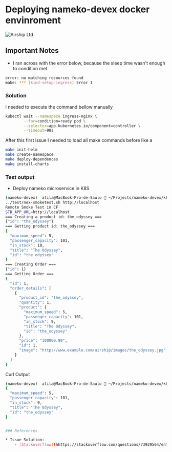 # Deploying nameko-devex docker envinroment
![Airship Ltd](airship.png)


## Important Notes
* I ran across with the error below, because the sleep time wasn't enough to condition met.
```sh
error: no matching resources found
make: *** [kind-setup-ingress] Error 1
```

### Solution
I needed to execute the command bellow manually

```sh
kubectl wait --namespace ingress-nginx \
		--for=condition=ready pod \
		--selector=app.kubernetes.io/component=controller \
		--timeout=90s 
```

After this first issue I needed to load all make commands before like a

```sh
make init-helm
make create-namespace
make deploy-dependences
make install-charts
```

### Test output
* Deploy nameko microservice in K8S
```sh
(nameko-devex)  atila@MacBook-Pro-de-Saulo  ~/Projects/nameko-devex/k8s   master ±  make smoke-test
../test/nex-smoketest.sh http://localhost
Remote Smoke Test in CF
STD_APP_URL=http://localhost
=== Creating a product id: the_odyssey ===
{"id": "the_odyssey"}
=== Getting product id: the_odyssey ===
{
  "maximum_speed": 5,
  "passenger_capacity": 101,
  "in_stock": 10,
  "title": "The Odyssey",
  "id": "the_odyssey"
}
=== Creating Order ===
{"id": 1}
=== Getting Order ===
{
  "id": 1,
  "order_details": [
    {
      "product_id": "the_odyssey",
      "quantity": 1,
      "product": {
        "maximum_speed": 5,
        "passenger_capacity": 101,
        "in_stock": 9,
        "title": "The Odyssey",
        "id": "the_odyssey"
      },
      "price": "100000.99",
      "id": 1,
      "image": "http://www.example.com/airship/images/the_odyssey.jpg"
    }
  ]
}
```

Curl Output
```sh
(nameko-devex)  atila@MacBook-Pro-de-Saulo  ~/Projects/nameko-devex/k8s   master ±  curl -s "http://localhost/products/the_odyssey" | jq . 
{
  "maximum_speed": 5,
  "passenger_capacity": 101,
  "in_stock": 9,
  "title": "The Odyssey",
  "id": "the_odyssey"
}


### References

* Issue Solution:
    - [Stackoverflow](hhttps://stackoverflow.com/questions/73929564/entrypoints-object-has-no-attribute-get-digital-ocean)